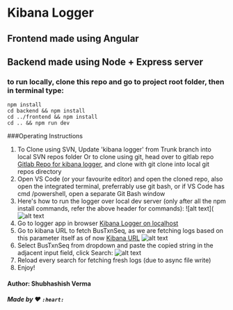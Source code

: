 # Kibana Logger

## Frontend made using Angular

## Backend made using Node + Express server

### to run locally, clone this repo and go to project root folder, then in terminal type:
``` 
npm install
cd backend && npm install
cd ../frontend && npm install
cd .. && npm run dev
```

###Operating Instructions
1. To Clone using SVN, Update 'kibana logger' from Trunk branch into local SVN repos folder
   Or to clone using git, head over to gitlab repo [Gitlab Repo for kibana logger](https://gitlab.tool.nat.bt.com/612394207/kibana-logger), and clone with
   git clone into local git repos directory
2. Open VS Code (or your favourite editor) and open the cloned repo, also open the integrated terminal, preferrably use git bash, or if VS Code has cmd
   /powershell, open a separate Git Bash window
3. Here's how to run the logger over local dev server (only after all the npm install commands, refer the above header for commands): 
    ![alt text](![alt text](https://media.giphy.com/media/kgg2sOZwTirUj4BVO7/giphy.gif "running in localhost")
4. Go to logger app in browser [Kibana Logger on localhost](http://localhost:4200)
5. Go to kibana URL to fetch BusTxnSeq, as we are fetching logs based on this parameter itself as of now
    [Kibana URL](http://kibana.elasticsearch.nat.bt.com/app/kibana#/discover?_g=(refreshInterval:(display:Off,pause:!f,value:0),time:(from:now-15m,mode:quick,to:now))&_a=(columns:!(_source),index:'json-dnp_prod-*',interval:auto,query:(query_string:(analyze_wildcard:!t,query:'*')),sort:!('@timestamp',desc))&indexPattern=json-dnp_prod-*&type=histogram)
    ![alt text](https://media.giphy.com/media/hVgN6JT9yfy4Oc12Lr/giphy.gif "fetching BusTxnSeq from kibana URL")
6. Select BusTxnSeq from dropdown and paste the copied string in the adjacent input field, click Search:
    ![alt text](https://media.giphy.com/media/WQCi7zFseSjdhWKM5O/giphy.gif "operating logger app")
7. Reload every search for fetching fresh logs (due to async file write)
8. Enjoy!


#### Author: Shubhashish Verma
##### Made by :heart: `:heart:`
